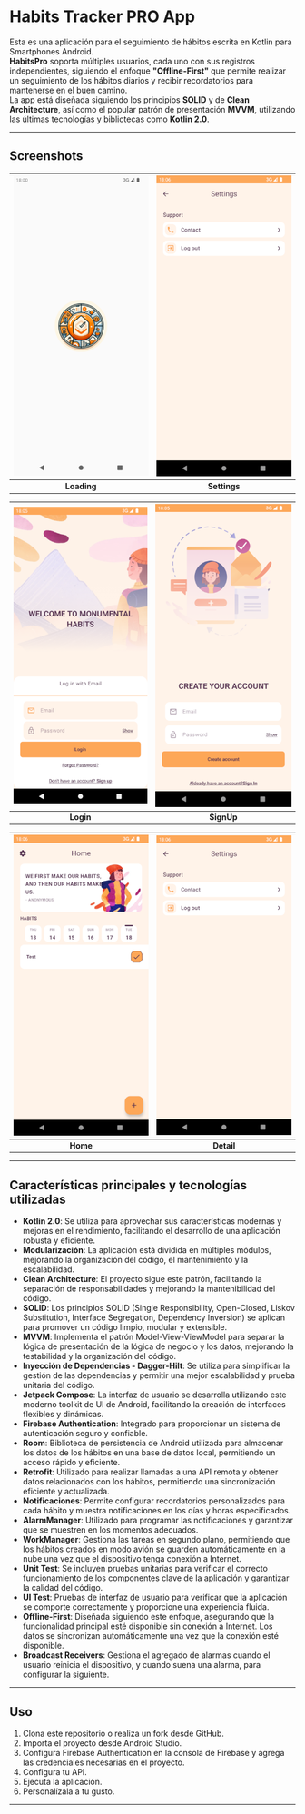 # Habits Tracker PRO App

Esta es una aplicación para el seguimiento de hábitos escrita en Kotlin para Smartphones Android. \
**HabitsPro** soporta múltiples usuarios, cada uno con sus registros independientes, siguiendo el enfoque **"Offline-First"** que permite realizar un seguimiento de los hábitos diarios y recibir recordatorios para mantenerse en el buen camino. \
La app está diseñada siguiendo los principios **SOLID** y de **Clean Architecture**, así como el popular patrón de presentación **MVVM**, utilizando las últimas tecnologías y bibliotecas como **Kotlin 2.0**.

---

## Screenshots

| ![Loading Screen](./githubimages/loading.png) | ![Settings Screen](./githubimages/settings.png) |
|:--------------------------------------------:|:---------------------------------------------:|
|                   **Loading**                |                  **Settings**                 |

| ![Login Screen](./githubimages/loginscreen.png) | ![SignUp Screen](./githubimages/signupscreen.png) |
|:-----------------------------------------------:|:------------------------------------------------:|
|                    **Login**                   |                    **SignUp**                    |

| ![Home Screen](./githubimages/home.png) | ![Detail Screen](./githubimages/settings.png) |
|:---------------------------------------:|:---------------------------------------------:|
|                    **Home**             |                    **Detail**                 |

---

## Características principales y tecnologías utilizadas

- **Kotlin 2.0**: Se utiliza para aprovechar sus características modernas y mejoras en el rendimiento, facilitando el desarrollo de una aplicación robusta y eficiente.
- **Modularización**: La aplicación está dividida en múltiples módulos, mejorando la organización del código, el mantenimiento y la escalabilidad.
- **Clean Architecture**: El proyecto sigue este patrón, facilitando la separación de responsabilidades y mejorando la mantenibilidad del código.
- **SOLID**: Los principios SOLID (Single Responsibility, Open-Closed, Liskov Substitution, Interface Segregation, Dependency Inversion) se aplican para promover un código limpio, modular y extensible.
- **MVVM**: Implementa el patrón Model-View-ViewModel para separar la lógica de presentación de la lógica de negocio y los datos, mejorando la testabilidad y la organización del código.
- **Inyección de Dependencias - Dagger-Hilt**: Se utiliza para simplificar la gestión de las dependencias y permitir una mejor escalabilidad y prueba unitaria del código.
- **Jetpack Compose**: La interfaz de usuario se desarrolla utilizando este moderno toolkit de UI de Android, facilitando la creación de interfaces flexibles y dinámicas.
- **Firebase Authentication**: Integrado para proporcionar un sistema de autenticación seguro y confiable.
- **Room**: Biblioteca de persistencia de Android utilizada para almacenar los datos de los hábitos en una base de datos local, permitiendo un acceso rápido y eficiente.
- **Retrofit**: Utilizado para realizar llamadas a una API remota y obtener datos relacionados con los hábitos, permitiendo una sincronización eficiente y actualizada.
- **Notificaciones**: Permite configurar recordatorios personalizados para cada hábito y muestra notificaciones en los días y horas especificados.
- **AlarmManager**: Utilizado para programar las notificaciones y garantizar que se muestren en los momentos adecuados.
- **WorkManager**: Gestiona las tareas en segundo plano, permitiendo que los hábitos creados en modo avión se guarden automáticamente en la nube una vez que el dispositivo tenga conexión a Internet.
- **Unit Test**: Se incluyen pruebas unitarias para verificar el correcto funcionamiento de los componentes clave de la aplicación y garantizar la calidad del código.
- **UI Test**: Pruebas de interfaz de usuario para verificar que la aplicación se comporte correctamente y proporcione una experiencia fluida.
- **Offline-First**: Diseñada siguiendo este enfoque, asegurando que la funcionalidad principal esté disponible sin conexión a Internet. Los datos se sincronizan automáticamente una vez que la conexión esté disponible.
- **Broadcast Receivers**: Gestiona el agregado de alarmas cuando el usuario reinicia el dispositivo, y cuando suena una alarma, para configurar la siguiente.

---

## Uso

1. Clona este repositorio o realiza un fork desde GitHub.
2. Importa el proyecto desde Android Studio.
3. Configura Firebase Authentication en la consola de Firebase y agrega las credenciales necesarias en el proyecto.
4. Configura tu API.
5. Ejecuta la aplicación.
6. Personalízala a tu gusto.

---
